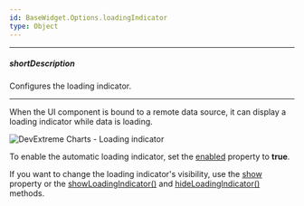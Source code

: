 ```yaml
---
id: BaseWidget.Options.loadingIndicator
type: Object
---
```

---
##### shortDescription
Configures the loading indicator.

---
When the UI component is bound to a remote data source, it can display a loading indicator while data is loading.

![DevExtreme Charts - Loading indicator](/images/ChartJS/visual_elements/loading_indicator.png)

To enable the automatic loading indicator, set the [enabled](/api-reference/10%20UI%20Components/BaseWidget/1%20Configuration/loadingIndicator/enabled.md '{basewidgetpath}/Configuration/loadingIndicator/#enabled') property to **true**.

If you want to change the loading indicator's visibility, use the [show](/api-reference/10%20UI%20Components/BaseWidget/1%20Configuration/loadingIndicator/show.md '{basewidgetpath}/Configuration/loadingIndicator/#show') property or the [showLoadingIndicator()](/api-reference/10%20UI%20Components/BaseWidget/3%20Methods/showLoadingIndicator().md '{basewidgetpath}/Methods/#showLoadingIndicator') and [hideLoadingIndicator()](/api-reference/10%20UI%20Components/BaseWidget/3%20Methods/hideLoadingIndicator().md '{basewidgetpath}/Methods/#hideLoadingIndicator') methods.